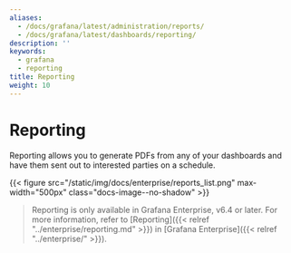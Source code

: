 ```yaml
---
aliases:
  - /docs/grafana/latest/administration/reports/
  - /docs/grafana/latest/dashboards/reporting/
description: ''
keywords:
  - grafana
  - reporting
title: Reporting
weight: 10
---
```


# Reporting

Reporting allows you to generate PDFs from any of your dashboards and have them sent out to interested parties on a schedule.

{{< figure src="/static/img/docs/enterprise/reports_list.png" max-width="500px" class="docs-image--no-shadow" >}}

> Reporting is only available in Grafana Enterprise, v6.4 or later. For more information, refer to [Reporting]({{< relref "../enterprise/reporting.md" >}}) in [Grafana Enterprise]({{< relref "../enterprise/" >}}).
